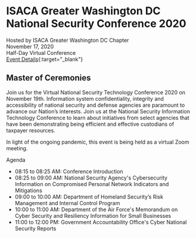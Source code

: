 # ISACA Greater Washington DC National Security Conference 2020
Hosted by ISACA Greater Washington DC Chapter  
November 17, 2020   
Half-Day Virtual Conference  
[Event Details](https://isaca-gwdc.org/event/national-security-technology-conference-2020/#.X8pj2Y9Uvlw){:target="_blank"}  

## Master of Ceremonies
Join us for the Virtual National Security Technology Conference 2020 on November 19th. Information system confidentiality, integrity and accessibility of national security and defense agencies are paramount to advance our Nation’s interests. Join us at the National Security Information Technology Conference to learn about initiatives from select agencies that have been demonstrating being efficient and effective custodians of taxpayer resources.

In light of the ongoing pandemic, this event is being held as a virtual Zoom meeting.

Agenda

- 08:15 to 08:25 AM: Conference Introduction
- 08:25 to 09:00 AM: National Security Agency's Cybersecurity Information on Compromised Personal Network Indicators and Mitigations
- 09:00 to 10:00 AM: Department of Homeland Security’s Risk Management and Internal Control Program
- 10:00 to 11:00 AM: Department of the Air Force's Memorandum on Cyber Security and Resiliency Information for Small Businesses
- 11:00 to 12:00 PM: Government Accountability Office's Cyber National Security Reports
